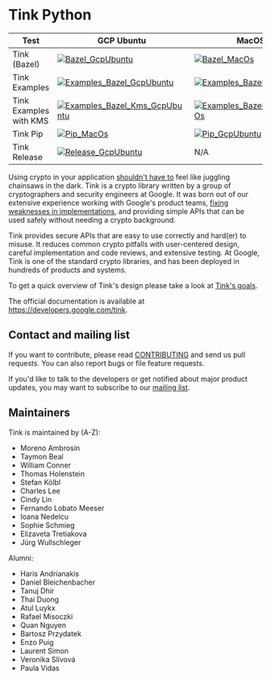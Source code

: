 # Tink Python

<!-- GCP Ubuntu --->

[tink_py_bazel_badge_gcp_ubuntu]: https://storage.googleapis.com/tink-kokoro-build-badges/tink-py-bazel-gcp-ubuntu.svg
[tink_py_examples_bazel_badge_gcp_ubuntu]: https://storage.googleapis.com/tink-kokoro-build-badges/tink-py-examples-bazel-gcp-ubuntu.svg
[tink_py_examples_bazel_kms_badge_gcp_ubuntu]: https://storage.googleapis.com/tink-kokoro-build-badges/tink-py-examples-bazel-kms-gcp-ubuntu.svg
[tink_py_pip_badge_gcp_ubuntu]: https://storage.googleapis.com/tink-kokoro-build-badges/tink-py-pip-gcp-ubuntu.svg
[tink_py_release_badge_gcp_ubuntu]: https://storage.googleapis.com/tink-kokoro-build-badges/tink-py-release-gcp-ubuntu.svg

<!-- MacOS --->

[tink_py_bazel_badge_macos]: https://storage.googleapis.com/tink-kokoro-build-badges/tink-py-bazel-macos-external.svg
[tink_py_examples_bazel_badge_macos]: https://storage.googleapis.com/tink-kokoro-build-badges/tink-py-examples-bazel-macos-external.svg
[tink_py_examples_bazel_kms_badge_macos]: https://storage.googleapis.com/tink-kokoro-build-badges/tink-py-examples-bazel-kms-macos-external.svg
[tink_py_pip_badge_macos]: https://storage.googleapis.com/tink-kokoro-build-badges/tink-py-pip-macos-external.svg

**Test**               | **GCP Ubuntu**                                                                    | **MacOS**
---------------------- | --------------------------------------------------------------------------------- | ---------
Tink (Bazel)           | [![Bazel_GcpUbuntu][tink_py_bazel_badge_gcp_ubuntu]](#)                           | [![Bazel_MacOs][tink_py_bazel_badge_macos]](#)
Tink Examples          | [![Examples_Bazel_GcpUbuntu][tink_py_examples_bazel_badge_gcp_ubuntu]](#)         | [![Examples_Bazel_MacOs][tink_py_examples_bazel_badge_macos]](#)
Tink Examples with KMS | [![Examples_Bazel_Kms_GcpUbuntu][tink_py_examples_bazel_kms_badge_gcp_ubuntu]](#) | [![Examples_Bazel_Kms_MacOs][tink_py_examples_bazel_kms_badge_macos]](#)
Tink Pip               | [![Pip_MacOs][tink_py_pip_badge_gcp_ubuntu]](#)                                   | [![Pip_GcpUbuntu][tink_py_pip_badge_macos]](#)
Tink Release           | [![Release_GcpUbuntu][tink_py_release_badge_gcp_ubuntu]](#)                       | N/A


Using crypto in your application [shouldn't have to][devs_are_users_too_slides]
feel like juggling chainsaws in the dark. Tink is a crypto library written by a
group of cryptographers and security engineers at Google. It was born out of our
extensive experience working with Google's product teams,
[fixing weaknesses in implementations](https://github.com/google/wycheproof),
and providing simple APIs that can be used safely without needing a crypto
background.

Tink provides secure APIs that are easy to use correctly and hard(er) to misuse.
It reduces common crypto pitfalls with user-centered design, careful
implementation and code reviews, and extensive testing. At Google, Tink is one
of the standard crypto libraries, and has been deployed in hundreds of products
and systems.

To get a quick overview of Tink's design please take a look at
[Tink's goals](https://developers.google.com/tink/design/goals_of_tink).

The official documentation is available at https://developers.google.com/tink.

[devs_are_users_too_slides]: https://www.usenix.org/sites/default/files/conference/protected-files/hotsec15_slides_green.pdf

## Contact and mailing list

If you want to contribute, please read [CONTRIBUTING](docs/CONTRIBUTING.md) and
send us pull requests. You can also report bugs or file feature requests.

If you'd like to talk to the developers or get notified about major product
updates, you may want to subscribe to our
[mailing list](https://groups.google.com/forum/#!forum/tink-users).

## Maintainers

Tink is maintained by (A-Z):

-   Moreno Ambrosin
-   Taymon Beal
-   William Conner
-   Thomas Holenstein
-   Stefan Kölbl
-   Charles Lee
-   Cindy Lin
-   Fernando Lobato Meeser
-   Ioana Nedelcu
-   Sophie Schmieg
-   Elizaveta Tretiakova
-   Jürg Wullschleger

Alumni:

-   Haris Andrianakis
-   Daniel Bleichenbacher
-   Tanuj Dhir
-   Thai Duong
-   Atul Luykx
-   Rafael Misoczki
-   Quan Nguyen
-   Bartosz Przydatek
-   Enzo Puig
-   Laurent Simon
-   Veronika Slívová
-   Paula Vidas
